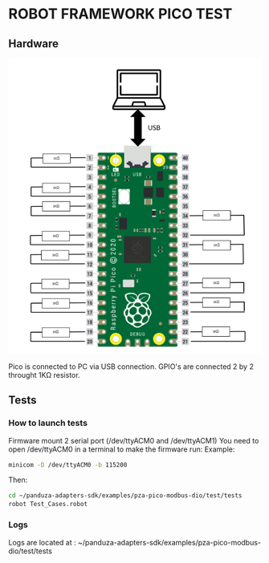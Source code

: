 # ROBOT FRAMEWORK PICO TEST
## Hardware
![alt text](rsc/imgs/HardwareTestConfiguration.png)

Pico is connected to PC via USB connection.
GPIO's are connected 2 by 2 throught 1KΩ resistor.

## Tests
### How to launch tests
Firmware mount 2 serial port (/dev/ttyACM0 and /dev/ttyACM1)
You need to open /dev/ttyACM0 in a terminal to make the firmware run:
    Example:
```bash
minicom -D /dev/ttyACM0 -b 115200
```

Then:
```bash
cd ~/panduza-adapters-sdk/examples/pza-pico-modbus-dio/test/tests
robot Test_Cases.robot
```

### Logs
Logs are located at : ~/panduza-adapters-sdk/examples/pza-pico-modbus-dio/test/tests



